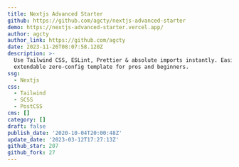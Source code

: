 ```yaml
---
title: Nextjs Advanced Starter
github: https://github.com/agcty/nextjs-advanced-starter
demo: https://nextjs-advanced-starter.vercel.app/
author: agcty
author_link: https://github.com/agcty
date: 2023-11-26T08:07:58.120Z
description: >-
  Use Tailwind CSS, ESLint, Prettier & absolute imports instantly. Easily
  extendable zero-config template for pros and beginners.
ssg:
  - Nextjs
css:
  - Tailwind
  - SCSS
  - PostCSS
cms: []
category: []
draft: false
publish_date: '2020-10-04T20:00:48Z'
update_date: '2023-03-12T17:27:13Z'
github_star: 207
github_fork: 27
---
```

